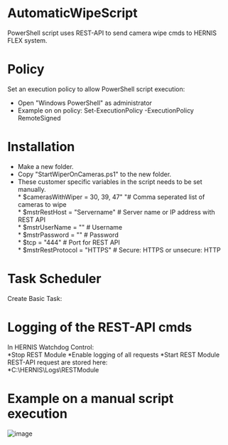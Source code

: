 # AutomaticWipeScript
PowerShell script uses REST-API to send camera wipe cmds to HERNIS FLEX system.
# Policy
Set an execution policy to allow PowerShell script execution:<br>
* Open "Windows PowerShell" as administrator<br>
* Example on on policy: Set-ExecutionPolicy -ExecutionPolicy RemoteSigned
# Installation
* Make a new folder.<br>
* Copy "StartWiperOnCameras.ps1" to the new folder.
* These customer specific variables in the script needs to be set manually.<br>
\* $camerasWithWiper = 30, 39, 47"      "# Comma seperated list of cameras to wipe<br>
\* $mstrRestHost     = "Servername"    # Server name or IP address with REST API<br>
\* $mstrUserName     = ""              # Username<br>
\* $mstrPassword     = ""              # Password<br>
\* $tcp              = "444"           # Port for REST API<br>
\* $mstrRestProtocol = "HTTPS"         # Secure: HTTPS or unsecure: HTTP<br>
# Task Scheduler
Create Basic Task:<br>
# Logging of the REST-API cmds
In HERNIS Watchdog Control:<br>
*Stop REST Module
*Enable logging of all requests
*Start REST Module
REST-API request are stored here:<br>
*C:\HERNIS\Logs\RESTModule
# Example on a manual script execution
![image](https://github.com/LeifKlemetsen-eaton/AutomaticWipeScript/assets/115617622/4e44f05e-877f-4f72-902e-e949d43b7f56)
